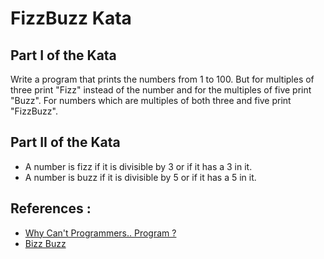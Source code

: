 FizzBuzz Kata
=============

Part I of the Kata
------------------
Write a program that prints the numbers from 1 to 100. 
But for multiples of three print "Fizz" instead of the number and for the multiples of five print "Buzz". 
For numbers which are multiples of both three and five print "FizzBuzz".

Part II of the Kata
-------------------
* A number is fizz if it is divisible by 3 or if it has a 3 in it.
* A number is buzz if it is divisible by 5 or if it has a 5 in it.

References :
----------
* [Why Can't Programmers.. Program ?](http://www.codinghorror.com/blog/2007/02/why-cant-programmers-program.html)
* [Bizz Buzz](http://en.wikipedia.org/wiki/Bizz_buzz)
